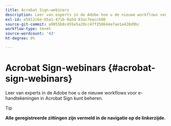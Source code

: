```yaml
---
title: Acrobat Sign-webinars
description: Leer van experts in de Adobe hoe u de nieuwe workflows voor e-handtekeningen in Acrobat Sign kunt beheren.
exl-id: e5912c6e-65a1-471b-9a5d-83ac7eaccb90
source-git-commit: a9055b8c455e5a28cc47f350644a7ae1a428d9bc
workflow-type: tm+mt
source-wordcount: '43'
ht-degree: 0%

---
```


# Acrobat Sign-webinars {#acrobat-sign-webinars}

Leer van experts in de Adobe hoe u de nieuwe workflows voor e-handtekeningen in Acrobat Sign kunt beheren.

>[!TIP]
>
>**Alle geregistreerde zittingen zijn vermeld in de navigatie op de linkerzijde**.
